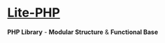 # [Lite-PHP](https://github.com/ArefShojaei/Lite-PHP)
**PHP Library** - **Modular Structure** & **Functional Base**